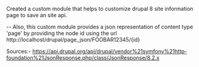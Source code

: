 Created a custom module that helps to customize drupal 8 site information page to save an site api.

-- Also, this custom module provides a json representation of content type 'page' by providing the node id using the
url http://localhost/drupal/page_json/FOOBAR12345/{id}

Sources:- https://api.drupal.org/api/drupal/vendor%21symfony%21http-foundation%21JsonResponse.php/class/JsonResponse/8.2.x

